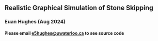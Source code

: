 ## Realistic Graphical Simulation of Stone Skipping
### Euan Hughes (Aug 2024)

#### Please email e5hughes@uwaterloo.ca to see source code
